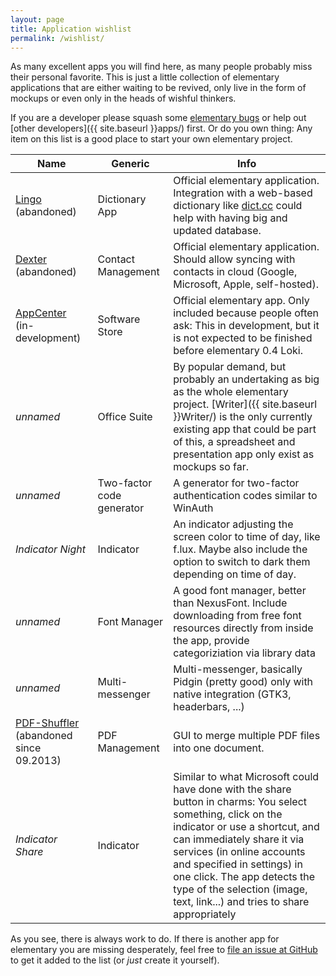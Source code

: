```yaml
---
layout: page
title: Application wishlist
permalink: /wishlist/
---
```


As many excellent apps you will find here, as many people probably miss their personal favorite. This is just a little collection of elementary applications that are either waiting to be revived, only live in the form of mockups or even only in the heads of wishful thinkers. 

If you are a developer please squash some [elementary bugs](http://bugs.launchpad.net/elementary) or help out [other developers]({{ site.baseurl }}apps/) first. Or do you own thing: Any item on this list is a good place to start your own elementary project. 

Name | Generic | Info
---|---|---
[Lingo](https://launchpad.net/lingo-dictionary) (abandoned) | Dictionary App | Official elementary application. Integration with a web-based dictionary like [dict.cc](http://dict.cc) could help with having big and updated database.
[Dexter](https://launchpad.net/dexter-contacts) (abandoned) | Contact Management | Official elementary application. Should allow syncing with contacts in cloud (Google, Microsoft, Apple, self-hosted).
[AppCenter](https://launchpad.net/appcenter) (in-development) | Software Store | Official elementary app. Only included because people often ask: This in development, but it is not expected to be finished before elementary 0.4 Loki. 
*unnamed* | Office Suite | By popular demand, but probably an undertaking as big as the whole elementary project. [Writer]({{ site.baseurl }}Writer/) is the only currently existing app that could be part of this, a spreadsheet and presentation app only exist as mockups so far. 
*unnamed* | Two-factor code generator | A generator for two-factor authentication codes similar to WinAuth
*Indicator Night* | Indicator | An indicator adjusting the screen color to time of day, like f.lux. Maybe also include the option to switch to dark them depending on time of day.
*unnamed* | Font Manager | A good font manager, better than NexusFont. Include downloading from free font resources directly from inside the app, provide categoriziation via library data
*unnamed* | Multi-messenger | Multi-messenger, basically Pidgin (pretty good) only with native integration (GTK3, headerbars, ...)
[PDF-Shuffler](http://sourceforge.net/projects/pdfshuffler/) (abandoned since 09.2013) | PDF Management | GUI to merge multiple PDF files into one document. 
*Indicator Share* | Indicator | Similar to what Microsoft could have done with the share button in charms: You select something, click on the indicator or use a shortcut, and can immediately share it via services (in online accounts and specified in settings) in one click. The app detects the type of the selection (image, text, link...) and tries to share appropriately

As you see, there is always work to do. If there is another app for elementary you are missing desperately, feel free to [file an issue at GitHub](https://github.com/quassy/elementary-apps/issues/new) to get it added to the list (or *just* create it yourself). 